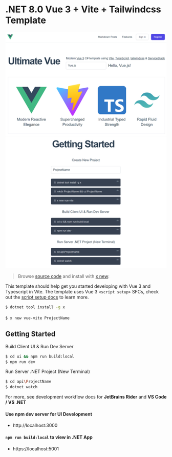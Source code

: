 
# .NET 8.0 Vue 3 + Vite + Tailwindcss Template

![](https://raw.githubusercontent.com/ServiceStack/Assets/master/csharp-templates/vue-vite.png)
![](https://raw.githubusercontent.com/ServiceStack/Assets/master/csharp-templates/start/vue-vite.png)

> Browse [source code](https://github.com/NetCoreTemplates/vue-vite) and install with [x new](https://docs.servicestack.net/dotnet-new):

This template should help get you started developing with Vue 3 and Typescript in Vite. The template uses Vue 3 `<script setup>` SFCs, check out the [script setup docs](https://v3.vuejs.org/api/sfc-script-setup.html#sfc-script-setup) to learn more.

```bash
$ dotnet tool install -g x

$ x new vue-vite ProjectName
```

## Getting Started

Build Client UI & Run Dev Server

```bash
$ cd ui && npm run build:local
$ npm run dev
```

Run Server .NET Project (New Terminal)

```bash
$ cd api\ProjectName
$ dotnet watch
```

For more, see development workflow docs for **JetBrains Rider** and **VS Code / VS .NET**

#### Use npm dev server for UI Development

- http://localhost:3000

#### `npm run build:local` to view in .NET App

- https://localhost:5001
